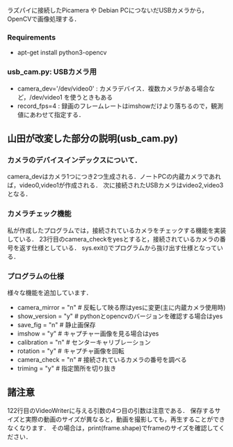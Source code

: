 ラズパイに接続したPicamera や Debian PCにつないだUSBカメラから，OpenCVで画像処理する．

### Requirements
 * apt-get install python3-opencv

### usb_cam.py: USBカメラ用
 * camera_dev='/dev/video0' : カメラデバイス．複数カメラがある場合など，/dev/video1 を使うときもある
 * record_fps=4 : 録画のフレームレートはimshowだけより落ちるので，観測値にあわせて指定する．
 
## 山田が改変した部分の説明(usb_cam.py)

### カメラのデバイスインデックスについて．

camera_devはカメラ1つにつき2つ生成される．ノートPCの内蔵カメラであれば，video0,video1が作成される．
次に接続されたUSBカメラはvideo2,video3となる．

### カメラチェック機能

私が作成したプログラムでは，接続されているカメラをチェックする機能を実装している．
23行目のcamera_checkをyesとすると，接続されているカメラの番号を返す仕様としている．
sys.exit()でプログラムから抜け出す仕様となっている．

### プログラムの仕様
様々な機能を追加しています．

 * camera_mirror = "n"       # 反転して映る際はyesに変更(主に内蔵カメラ使用時)
 * show_version = "y"        # pythonとopencvのバージョンを確認する場合はyes
 * save_fig = "n"            # 静止画保存
 * imshow = "y"              # キャプチャー画像を見る場合はyes
 * calibration = "n"         # センターキャリブレーション
 * rotation = "y"            # キャプチャ画像を回転
 * camera_check = "n"        # 接続されているカメラの番号を調べる
 * triming = "y"             # 指定箇所を切り抜き


## 諸注意

122行目のVideoWriterに与える引数の4つ目の引数は注意である．
保存するサイズと実際の動画のサイズが異なると，動画を撮影しても，再生することができなくなります．
その場合は，print(frame.shape)でframeのサイズを確認してください．
